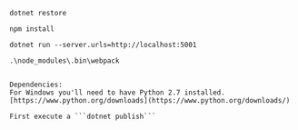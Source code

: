     dotnet restore

    npm install

    dotnet run --server.urls=http://localhost:5001

    .\node_modules\.bin\webpack

    
    Dependencies:
    For Windows you'll need to have Python 2.7 installed. [https://www.python.org/downloads](https://www.python.org/downloads/)

    First execute a ```dotnet publish``` 
    